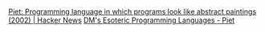 
[Piet: Programming language in which programs look like abstract paintings (2002) | Hacker News](https://news.ycombinator.com/item?id=40141777)
[DM's Esoteric Programming Languages - Piet](https://www.dangermouse.net/esoteric/piet.html)
